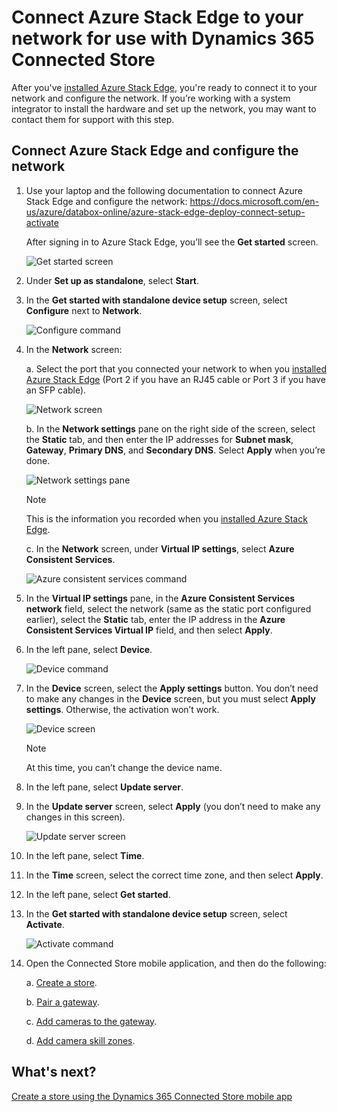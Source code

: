 

# Connect Azure Stack Edge to your network for use with Dynamics 365 Connected Store

After you've [installed Azure Stack Edge](ase-install.md), you're ready to connect it to your network and configure the network. If you’re working with a system integrator to install the hardware and set up the network, you may want to contact them for support with this step. 

## Connect Azure Stack Edge and configure the network

1. Use your laptop and the following documentation to connect Azure Stack Edge and configure the network: https://docs.microsoft.com/en-us/azure/databox-online/azure-stack-edge-deploy-connect-setup-activate

   After signing in to Azure Stack Edge, you’ll see the **Get started** screen.
    
   ![Get started screen](media/ase-get-started.PNG "Get Started screen")
 
2. Under **Set up as standalone**, select **Start**. 

3. In the **Get started with standalone device setup** screen, select **Configure** next to **Network**.

   ![Configure command](media/ase-configure-network.PNG "Configure command")
 
4. In the **Network** screen:

   a. Select the port that you connected your network to when you [installed Azure Stack Edge](ase-install.md) (Port 2 if you have an RJ45 cable or Port 3 if you have an SFP cable).
    
   ![Network screen](media/ase-network.PNG "Network screen")
 
   b. In the **Network settings** pane on the right side of the screen, select the **Static** tab, and then enter the IP addresses for **Subnet mask**, **Gateway**, **Primary DNS**, and **Secondary DNS**. Select **Apply** when you’re done.

   ![Network settings pane](media/ase-network-settings.PNG "Network settings pane")
 
   > [!NOTE]
   > This is the information you recorded when you [installed Azure Stack Edge](ase-install.md). 
    
   c. In the **Network** screen, under **Virtual IP settings**, select **Azure Consistent Services**.

   ![Azure consistent services command](media/ase-azure-consistent-services.PNG "Azure consistent services command")
 
5. In the **Virtual IP settings** pane, in the **Azure Consistent Services network** field, select the network (same as the static port configured earlier), select the **Static** tab, enter the IP address in the **Azure Consistent Services Virtual IP** field, and then select **Apply**.

6. In the left pane, select **Device**.

   ![Device command](media/ase-device-left-nav.PNG "Device command")
 
7. In the **Device** screen, select the **Apply settings** button. You don’t need to make any changes in the **Device** screen, but you must select **Apply settings**. Otherwise, the activation won’t work.

   ![Device screen](media/ase-device.PNG "Device screen")
 
   > [!NOTE]
   > At this time, you can’t change the device name. 

8. In the left pane, select **Update server**.

9. In the **Update server** screen, select **Apply** (you don’t need to make any changes in this screen).

   ![Update server screen](media/ase-update-server.PNG "Update server screen")
 
10. In the left pane, select **Time**.

11. In the **Time** screen, select the correct time zone, and then select **Apply**. 

12. In the left pane, select **Get started**.

13. In the **Get started with standalone device setup** screen, select **Activate**. 

    ![Activate command](media/ase-activate.PNG "Activate command")
 
14. Open the Connected Store mobile application, and then do the following:

    a. [Create a store](mobile-app-create-store.md).
    
    b. [Pair a gateway](mobile-app-pair-gateway.md).
    
    c. [Add cameras to the gateway](mobile-app-add-cameras.md).
    
    d. [Add camera skill zones](mobile-app-add-camera-skill-zones.md).
    
## What's next?

[Create a store using the Dynamics 365 Connected Store mobile app](mobile-app-create-store.md)
